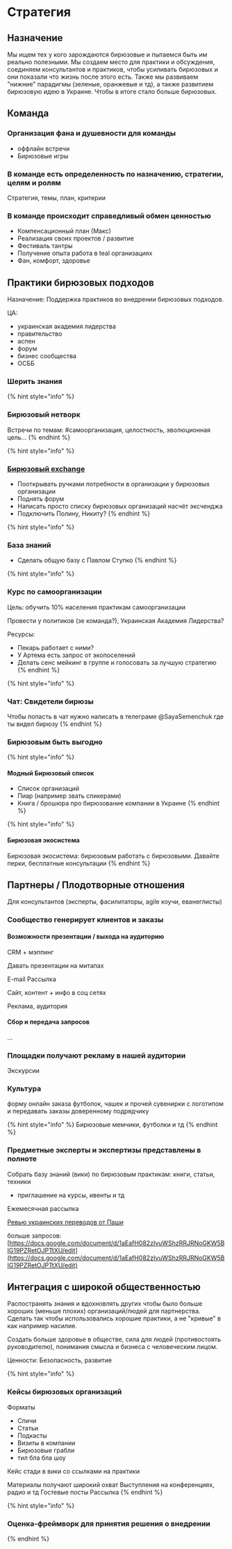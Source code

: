 # Стратегия

## Назначение

Мы ищем тех у кого зарождаются бирюзовые и пытаемся быть им реально полезными. Мы создаем место для практики и обсуждения, соединяем консультантов и практиков, чтобы усиливать бирюзовых и они показали что жизнь после этого есть. Также мы развиваем "нижние" парадигмы \(зеленые, оранжевые и тд\), а также развитием бирюзовую идею в Украине. Чтобы в итоге стало больше бирюзовых.

## Команда

### Организация фана и душевности для команды

* оффлайн встречи
* Бирюзовые игры

### В команде есть определенность по назначению, стратегии, целям и ролям

Стратегия, темы, план, критерии

### В команде происходит справедливый обмен ценностью

* Компенсационный план \(Макс\)
* Реализация своих проектов / развитие
* Фестиваль тантры
* Получение опыта работа в teal организациях
* Фан, комфорт, здоровье

## Практики бирюзовых подходов

Назначение: Поддержка практиков во внедрении бирюзовых подходов.

ЦА:

* украинская академия лидерства
* правительство
* аспен
* форум
* бизнес сообщества
* ОСББ

### Шерить знания

{% hint style="info" %}
### Бирюзовый нетворк

Встречи по темам: \#самоорганизация, целостность, эволюционная цель...
{% endhint %}

{% hint style="info" %}
### [Бирюзовый exchange](../teal-exchange.md)

* Пооткрывать ручками потребности в организации у бирюзовых организации
* Поднять форум
* Написать просто списку бирюзовых организаций насчёт эксченджа
* Подключить Полину, Никиту?
{% endhint %}

{% hint style="info" %}
### База знаний

* Сделать общую базу с Павлом Ступко
{% endhint %}

{% hint style="info" %}
### Курс по самоорганизации

Цель: обучить 10% населения практикам самоорганизации

Провести у политиков \(зе команда?\), Украинская Академия Лидерства? 

Ресурсы:

* Пекарь работает с ними?
* У Артема есть запрос от экопоселений
* Делать сенс мейкинг в группе и голосовать за лучшую стратегию
{% endhint %}

{% hint style="info" %}
### Чат: Свидетели бирюзы

Чтобы попасть в чат нужно написать в телеграме @SayaSemenchuk где ты видел бирюзу
{% endhint %}

### Бирюзовым быть выгодно

{% hint style="info" %}
#### Модный Бирюзовый список

* Список организаций
* Пиар \(например звать спикерами\)
* Книга / брошюра про бирюзование компании в Украине
{% endhint %}

{% hint style="info" %}
#### Бирюзовая экосистема

Бирюзовая экосистема: бирюзовым работать с бирюзовыми. Давайте перки, бесплатные консультации
{% endhint %}

## Партнеры / Плодотворные отношения

Для консультантов \(эксперты, фасилитаторы, agile коучи, еванеглисты\)

### Сообщество генерирует клиентов и заказы

#### Возможности презентации / выхода на аудиторию

CRM + мэппинг

Давать презентации на митапах

E-mail Рассылка

Сайт, контент + инфо в соц сетях

Реклама, аудитория

#### Сбор и передача запросов

...

### Площадки получают рекламу в нашей аудитории

Экскурсии

### Культура

форму онлайн заказа футболок, чашек и прочей сувенирки с логотипом и передавать заказы доверенному подрядчику

{% hint style="info" %}
Бирюзовые мемчики, футболки и тд
{% endhint %}

### Предметные эксперты и экспертизы представлены в полноте

Собрать базу знаний \(вики\) по бирюзовым практикам: книги, статьи, техники

+ приглашение на курсы, ивенты и тд

Ежемесячная рассылка

[Ревью украинских переводов от Паши](https://drive.google.com/drive/u/1/folders/1hmP3ecOFfLkvs6yDHPJO--QRfCL6niWe)

больше запросов: [https://docs.google.com/document/d/1aEafH082zIvuWShzRRJRNoGKW5BIG19PZRetOJPTtXU/edit](https://docs.google.com/document/d/1aEafH082zIvuWShzRRJRNoGKW5BIG19PZRetOJPTtXU/edit)

## Интеграция с широкой общественностью

Распостранять знания и вдохновлять других чтобы было больше хороших \(меньше плохих\) организаций/людей для партнерства. Сделать так чтобы использовались хорошие практики, а не "кривые" в как например насилие. 

Создать больше здоровье в обществе, сила для людей \(противостоять руководителю\), понимания смысла и бизнеса с человеческим лицом.

Ценности: Безопасность, развитие

{% hint style="info" %}
### Кейсы бирюзовых организаций

Форматы

* Спичи
* Статьи
* Подкасты
* Визиты в компании
* Бирюзовые грабли
* тил бла бла шоу

Кейс стади в вики со ссылками на практики

Материалы получают широкий охват Выступления на конференциях, радио и тд Гостевые посты Рассылка
{% endhint %}

{% hint style="info" %}
### Оценка-фреймворк для принятия решения о внедрении
{% endhint %}

### 

